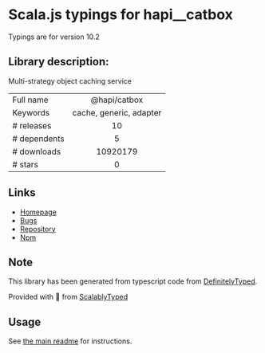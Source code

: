 
# Scala.js typings for hapi__catbox

Typings are for version 10.2

## Library description:
Multi-strategy object caching service

|                    |                 |
| ------------------ | :-------------: |
| Full name          | @hapi/catbox |
| Keywords           | cache, generic, adapter |
| # releases         | 10 |
| # dependents       | 5 |
| # downloads        | 10920179 |
| # stars            | 0 |

## Links
- [Homepage](https://github.com/hapijs/catbox#readme)
- [Bugs](https://github.com/hapijs/catbox/issues)
- [Repository](https://github.com/hapijs/catbox)
- [Npm](https://www.npmjs.com/package/%40hapi%2Fcatbox)
    


## Note
This library has been generated from typescript code from [DefinitelyTyped](https://definitelytyped.org).

Provided with :purple_heart: from [ScalablyTyped](https://github.com/oyvindberg/ScalablyTyped)

## Usage
See [the main readme](../../readme.md) for instructions.


